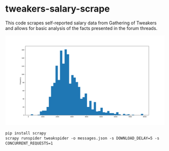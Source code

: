 # tweakers-salary-scrape

This code scrapes self-reported salary data from Gathering of Tweakers and allows for basic analysis
of the facts presented in the forum threads.

![A histogram showing adjusted salaries](https://raw.githubusercontent.com/StephanHeijl/tweakers-salary-scrape/master/AdjustedSalaries.png)

```
pip install scrapy
scrapy runspider tweakspider -o messages.json -s DOWNLOAD_DELAY=5 -s CONCURRENT_REQUESTS=1
```
